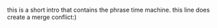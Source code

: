 this is a short intro that contains the phrase time machine. this line  does create a merge conflict:)
